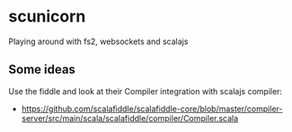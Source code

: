 # scunicorn

Playing around with fs2, websockets and scalajs

## Some ideas

Use the fiddle and look at their Compiler integration with scalajs compiler:

* https://github.com/scalafiddle/scalafiddle-core/blob/master/compiler-server/src/main/scala/scalafiddle/compiler/Compiler.scala

